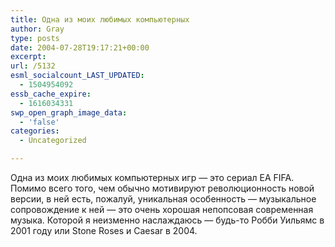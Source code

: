 ```yaml
---
title: Одна из моих любимых компьютерных
author: Gray
type: posts
date: 2004-07-28T19:17:21+00:00
excerpt:
url: /5132
esml_socialcount_LAST_UPDATED:
  - 1504954092
essb_cache_expire:
  - 1616034331
swp_open_graph_image_data:
  - 'false'
categories:
  - Uncategorized

---
```








Одна из моих любимых компьютерных игр &#8212; это сериал EA FIFA. Помимо всего того, чем обычно мотивируют революционность новой версии, в ней есть, пожалуй, уникальная особенность &#8212; музыкальное сопровождение к ней &#8212; это очень хорошая непопсовая современная музыка. Которой я неизменно наслаждаюсь &#8212; будь-то Робби Уильямс в 2001 году или Stone Roses и Caesar в 2004.